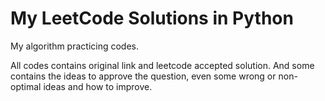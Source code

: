 # My LeetCode Solutions in Python


My algorithm practicing codes.

All codes contains original link and leetcode accepted solution.
And some contains the ideas to approve the question, even some wrong or non-optimal ideas and how to improve.


